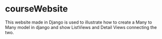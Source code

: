 # courseWebsite

This website made in Django is used to illustrate how to create a Many to Many model in django and show ListViews and Detail Views connecting the two. 
